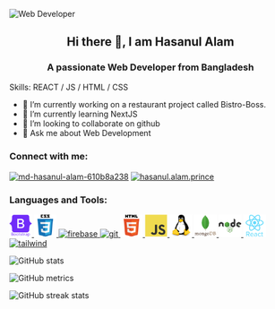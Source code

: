 ![Web Developer](https://media.licdn.com/dms/image/D4D12AQGg04KFQh_-PQ/article-cover_image-shrink_600_2000/0/1699236532428?e=2147483647&v=beta&t=6bVnuo_aG-WnIvJXcni0YEV69ZJSAcqucZPVgUyUaSc)
<h2 align='center' font='bold'>Hi there 👋, I am Hasanul Alam</h2>
<h3 align='center'>A passionate Web Developer from Bangladesh</h3>

Skills: REACT / JS / HTML / CSS

- 🔭 I’m currently working on a restaurant project called Bistro-Boss. 
- 🌱 I’m currently learning NextJS 
- 👯 I’m looking to collaborate on github 
- 💬 Ask me about Web Development 


<h3 align="left">Connect with me:</h3>
<p align="left">
<a href="https://linkedin.com/in/md-hasanul-alam-610b8a238" target="blank"><img align="center" src="https://raw.githubusercontent.com/rahuldkjain/github-profile-readme-generator/master/src/images/icons/Social/linked-in-alt.svg" alt="md-hasanul-alam-610b8a238" height="30" width="40" /></a>
<a href="https://fb.com/hasanul.alam.prince" target="blank"><img align="center" src="https://raw.githubusercontent.com/rahuldkjain/github-profile-readme-generator/master/src/images/icons/Social/facebook.svg" alt="hasanul.alam.prince" height="30" width="40" /></a>
</p>


<h3 align="left">Languages and Tools:</h3>
<p align="left"> <a href="https://getbootstrap.com" target="_blank" rel="noreferrer"> <img src="https://raw.githubusercontent.com/devicons/devicon/master/icons/bootstrap/bootstrap-plain-wordmark.svg" alt="bootstrap" width="40" height="40"/> </a> <a href="https://www.w3schools.com/css/" target="_blank" rel="noreferrer"> <img src="https://raw.githubusercontent.com/devicons/devicon/master/icons/css3/css3-original-wordmark.svg" alt="css3" width="40" height="40"/> </a> <a href="https://firebase.google.com/" target="_blank" rel="noreferrer"> <img src="https://www.vectorlogo.zone/logos/firebase/firebase-icon.svg" alt="firebase" width="40" height="40"/> </a> <a href="https://git-scm.com/" target="_blank" rel="noreferrer"> <img src="https://www.vectorlogo.zone/logos/git-scm/git-scm-icon.svg" alt="git" width="40" height="40"/> </a> <a href="https://www.w3.org/html/" target="_blank" rel="noreferrer"> <img src="https://raw.githubusercontent.com/devicons/devicon/master/icons/html5/html5-original-wordmark.svg" alt="html5" width="40" height="40"/> </a> <a href="https://developer.mozilla.org/en-US/docs/Web/JavaScript" target="_blank" rel="noreferrer"> <img src="https://raw.githubusercontent.com/devicons/devicon/master/icons/javascript/javascript-original.svg" alt="javascript" width="40" height="40"/> </a> <a href="https://www.linux.org/" target="_blank" rel="noreferrer"> <img src="https://raw.githubusercontent.com/devicons/devicon/master/icons/linux/linux-original.svg" alt="linux" width="40" height="40"/> </a> <a href="https://www.mongodb.com/" target="_blank" rel="noreferrer"> <img src="https://raw.githubusercontent.com/devicons/devicon/master/icons/mongodb/mongodb-original-wordmark.svg" alt="mongodb" width="40" height="40"/> </a> <a href="https://nodejs.org" target="_blank" rel="noreferrer"> <img src="https://raw.githubusercontent.com/devicons/devicon/master/icons/nodejs/nodejs-original-wordmark.svg" alt="nodejs" width="40" height="40"/> </a> <a href="https://reactjs.org/" target="_blank" rel="noreferrer"> <img src="https://raw.githubusercontent.com/devicons/devicon/master/icons/react/react-original-wordmark.svg" alt="react" width="40" height="40"/> </a> <a href="https://tailwindcss.com/" target="_blank" rel="noreferrer"> <img src="https://www.vectorlogo.zone/logos/tailwindcss/tailwindcss-icon.svg" alt="tailwind" width="40" height="40"/> </a> </p>

![GitHub stats](https://github-readme-stats.vercel.app/api?username=Hasanul-Alam&show_icons=true&count_private=true)

![GitHub metrics](https://metrics.lecoq.io/Hasanul-Alam)  

![GitHub streak stats](https://streak-stats.demolab.com/?user=Hasanul-Alam)  



